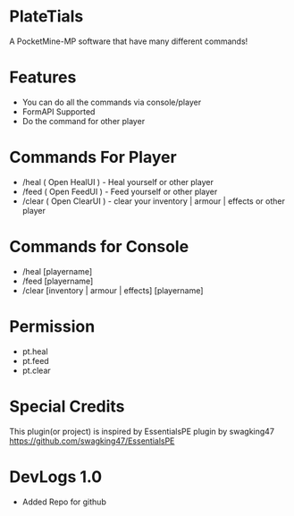 # PlateTials
A PocketMine-MP software that have many different commands!
# Features
 - You can do all the commands via console/player
 - FormAPI Supported
 - Do the command for other player
# Commands For Player
 - /heal ( Open HealUI ) - Heal yourself or other player
 - /feed ( Open FeedUI ) - Feed yourself or other player
 - /clear ( Open ClearUI ) - clear your inventory | armour | effects or other player
 # Commands for Console
 - /heal [playername]
 - /feed [playername]
 - /clear [inventory | armour | effects] [playername]
 # Permission
 - pt.heal
 - pt.feed
 - pt.clear
 # Special Credits
 This plugin(or project) is inspired by EssentialsPE plugin by swagking47 https://github.com/swagking47/EssentialsPE
 
 # DevLogs 1.0
 - Added Repo for github
